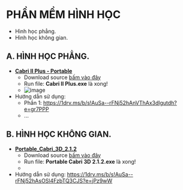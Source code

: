 # PHẦN MỀM HÌNH HỌC #
- Hình học phẳng.
- Hình học không gian.

## A. HÌNH HỌC PHẲNG.
- **[Cabri II Plus - Portable](https://1drv.ms/f/s!AuSa--rFNj52gj-AzDCYrg3K2gH6?e=o1PB2L)**
  - Download source [bấm vào đây](https://1drv.ms/f/s!AuSa--rFNj52gj-AzDCYrg3K2gH6?e=o1PB2L)
  - Run file: **Cabri II Plus.exe** là xong!
  - ![image](https://github.com/BsNgChiThanh/Cabri-PhanMemHinhHoc/assets/82578024/4f75f71c-c45f-4902-a14f-ac74535d2030)
- Hướng dẫn sử dụng:
  - Phần 1: https://1drv.ms/b/s!AuSa--rFNj52hAnVThAx3dlgutdh?e=gr7PPP
  - ...

## B. HÌNH HỌC KHÔNG GIAN.
- **[Portable_Cabri_3D_2.1.2](https://1drv.ms/u/s!AuSa--rFNj52hAreOuQadooFCrZG?e=HQvktC)**
  - Download source [bấm vào đây](https://1drv.ms/u/s!AuSa--rFNj52hAreOuQadooFCrZG?e=HQvktC)
  - Run file: **Portable Cabri 3D 2.1.2.exe** là xong!
  - 
- Hướng dẫn sử dụng: https://1drv.ms/b/s!AuSa--rFNj52hAsOSl4FzbTQ3CJS?e=jPz9wW
